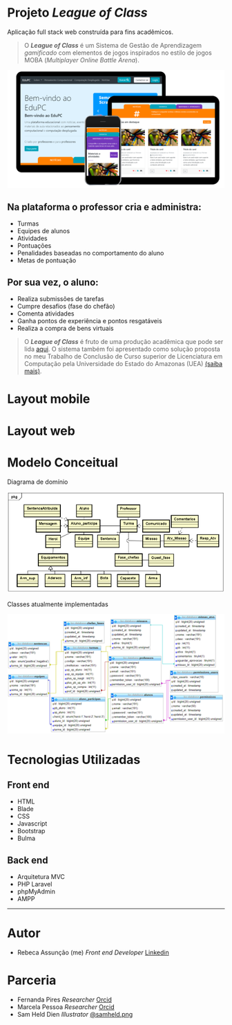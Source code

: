 # Projeto _League of Class_
Aplicação full stack web construída para fins acadêmicos.

> O **_League of Class_** é um Sistema de Gestão de Aprendizagem _gamificado_ com elementos de jogos inspirados no estilo de jogos MOBA (_Multiplayer Online Battle Arena_).

![Layout 1](https://github.com/rebecasteph/img-projetos/blob/main/eduPC/eduPC.png)

## Na plataforma o professor cria e administra:
* Turmas
* Equipes de alunos
* Atividades
* Pontuações
* Penalidades baseadas no comportamento do aluno
* Metas de pontuação

## Por sua vez, o aluno:
* Realiza submissões de tarefas
* Cumpre desafios (fase do chefão)
* Comenta atividades
* Ganha pontos de experiência e pontos resgatáveis
* Realiza a compra de bens virtuais

> O **_League of Class_** é fruto de uma produção acadêmica que pode ser lida [aqui](https://sol.sbc.org.br/index.php/educomp/article/view/14501).
> O sistema também foi apresentado como solução proposta no meu Trabalho de Conclusão de Curso superior de Licenciatura em Computação pela Universidade do Estado do Amazonas (UEA) [(saiba mais)](https://github.com/rebecasteph/projetoloc/wiki/Projeto-League-of-Class).

# Layout mobile
# Layout web
# Modelo Conceitual
Diagrama de domínio

<img src="https://github.com/rebecasteph/img-projetos/blob/main/LOC/modelagem/D-Dominio.PNG" width="560">

Classes atualmente implementadas

<img src="https://github.com/rebecasteph/img-projetos/blob/main/LOC/modelagem/D_classe.png" width="600">

# Tecnologias Utilizadas
## Front end
- HTML
- Blade
- CSS
- Javascript
- Bootstrap
- Bulma

## Back end
- Arquitetura MVC
- PHP Laravel
- phpMyAdmin
- AMPP

***

# Autor
- Rebeca Assunção   (me) _Front end Developer_ [Linkedin](https://www.linkedin.com/in/rebecasteph)

# Parceria
- Fernanda Pires    _Researcher_ [Orcid](https://orcid.org/0000-0002-8180-9850)
- Marcela Pessoa    _Researcher_ [Orcid](https://orcid.org/0000-0002-3064-5585)
- Sam Held Dien     _Illustrator_ [@samheld.png](www.instagram.com/p/CHfnuEyhySx/)
